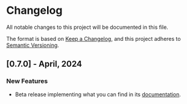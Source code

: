 # Changelog

All notable changes to this project will be documented in this file.

The format is based on [Keep a Changelog](https://keepachangelog.com/en/1.0.0/), and this project adheres to [Semantic Versioning](https://semver.org/spec/v2.0.0.html).

## [0.7.0] - April, 2024

### New Features
- Beta release implementing what you can find in its [documentation](https://pages.github.com/MAIF/arta).
